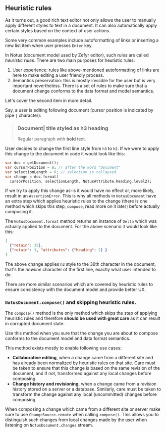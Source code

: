 ## Heuristic rules

As it turns out, a good rich text editor not only allows the user to
manually apply different styles to text in a document. It can also
automatically apply certain styles based on the context of user
actions.

Some very common examples include autoformatting of links or inserting
a new list item when user presses `Enter` key.

In Notus (document model used by Zefyr editor), such rules are called
*heuristic rules*. There are two main purposes for heuristic rules:

1. User experience: rules like above-mentioned autoformatting of links
   are here to make editing a user friendly process.
2. Semantics preservation: this is mostly invisible for the user but
  is very important nevertheless. There is a set of rules to make sure
  that a document change conforms to the data format and model
  semantics.

Let's cover the second item in more detail.

Say, a user is editing following document (cursor position is indicated
by pipe `|` character):

> ### Document| title styled as h3 heading
> Regular paragraph with **bold** text.

User decides to change the first line style from `h3` to `h2`. If we
were to apply this change to the document in code it would look like
this:

```dart
var doc = getDocument();
var cursorPosition = 8; // after the word "Document"
var selectionLength = 0; // selection is collapsed.
var change = doc.format(
  cursorPosition, selectionLength, NotusAttribute.heading.level2);
```

If we try to apply this change as-is it would have no effect or, more
likely, result in an `AssertionError`. This is why all methods in
`NotusDocument` have an extra step which applies heuristic rules to
the change (there is one method which skips this step, `compose`,
read more on it later) before actually composing it.

The `NotusDocument.format` method returns an instance of `Delta` which
was actually applied to the document. For the above scenario it would
look like this:

```json
[
  {"retain": 35},
  {"retain": 1, "attributes": {"heading": 2} }
]
```

The above change applies `h2` style to the 36th character in the
document, that's the *newline* character of the first line, exactly
what user intended to do.

There are more similar scenarios which are covered by heuristic rules
to ensure consistency with the document model and provide better UX.

### `NotusDocument.compose()` and skipping heuristic rules.

The `compose()` method is the only method which skips the step of
applying heuristic rules and therefore **should be used with great
care** as it can result in corrupted document state.

Use this method when you sure that the change you are about to compose
conforms to the document model and data format semantics.

This method exists mostly to enable following use cases:

* **Collaborative editing**, when a change came from a different site and
  has already been normalized by heuristic rules on that site. Care must
  be taken to ensure that this change is based on the same revision
  of the document, and if not, transformed against any local changes
  before composing.
* **Change history and revisioning**, when a change came from a revision
  history stored on a server or a database. Similarly, care must be
  taken to transform the change against any local (uncommitted) changes
  before composing.

When composing a change which came from a different site or server make
sure to use `ChangeSource.remote` when calling `compose()`. This allows
you to distinguish such changes from local changes made by the user
when listening on `NotusDocument.changes` stream.
